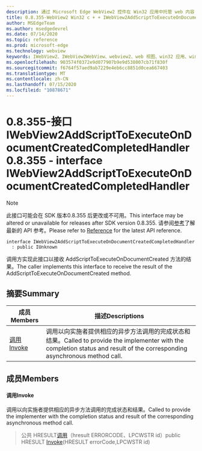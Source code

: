 ```yaml
---
description: 通过 Microsoft Edge WebView2 控件在 Win32 应用中托管 web 内容
title: 0.8.355-WebView2 Win32 c + + IWebView2AddScriptToExecuteOnDocumentCreatedCompletedHandler
author: MSEdgeTeam
ms.author: msedgedevrel
ms.date: 07/14/2020
ms.topic: reference
ms.prod: microsoft-edge
ms.technology: webview
keywords: IWebView2、IWebView2WebView、webview2、web 视图、win32 应用、win32、edge
ms.openlocfilehash: 903574f0372e9d077907b9e9d538007cb71f830f
ms.sourcegitcommit: f6764f57aed9ab7229e4eb6cc8851d0cea667403
ms.translationtype: MT
ms.contentlocale: zh-CN
ms.lasthandoff: 07/15/2020
ms.locfileid: "10878671"
---
```

# <span data-ttu-id="7473c-104">0.8.355-接口 IWebView2AddScriptToExecuteOnDocumentCreatedCompletedHandler</span><span class="sxs-lookup"><span data-stu-id="7473c-104">0.8.355 - interface IWebView2AddScriptToExecuteOnDocumentCreatedCompletedHandler</span></span> 

> [!NOTE]
> <span data-ttu-id="7473c-105">此接口可能会在 SDK 版本0.8.355 后更改或不可用。</span><span class="sxs-lookup"><span data-stu-id="7473c-105">This interface may be altered or unavailable for releases after SDK version 0.8.355.</span></span> <span data-ttu-id="7473c-106">请参阅[参考](../../../webview2-api-reference.md)了解最新的 API 参考。</span><span class="sxs-lookup"><span data-stu-id="7473c-106">Please refer to [Reference](../../../webview2-api-reference.md) for the latest API reference.</span></span>

```
interface IWebView2AddScriptToExecuteOnDocumentCreatedCompletedHandler
  : public IUnknown
```

<span data-ttu-id="7473c-107">调用方实现此接口以接收 AddScriptToExecuteOnDocumentCreated 方法的结果。</span><span class="sxs-lookup"><span data-stu-id="7473c-107">The caller implements this interface to receive the result of the AddScriptToExecuteOnDocumentCreated method.</span></span>

## <span data-ttu-id="7473c-108">摘要</span><span class="sxs-lookup"><span data-stu-id="7473c-108">Summary</span></span>

 <span data-ttu-id="7473c-109">成员</span><span class="sxs-lookup"><span data-stu-id="7473c-109">Members</span></span>                        | <span data-ttu-id="7473c-110">描述</span><span class="sxs-lookup"><span data-stu-id="7473c-110">Descriptions</span></span>
--------------------------------|---------------------------------------------
[<span data-ttu-id="7473c-111">调用</span><span class="sxs-lookup"><span data-stu-id="7473c-111">Invoke</span></span>](#invoke) | <span data-ttu-id="7473c-112">调用以向实施者提供相应的异步方法调用的完成状态和结果。</span><span class="sxs-lookup"><span data-stu-id="7473c-112">Called to provide the implementer with the completion status and result of the corresponding asynchronous method call.</span></span>

## <span data-ttu-id="7473c-113">成员</span><span class="sxs-lookup"><span data-stu-id="7473c-113">Members</span></span>

#### <span data-ttu-id="7473c-114">调用</span><span class="sxs-lookup"><span data-stu-id="7473c-114">Invoke</span></span> 

<span data-ttu-id="7473c-115">调用以向实施者提供相应的异步方法调用的完成状态和结果。</span><span class="sxs-lookup"><span data-stu-id="7473c-115">Called to provide the implementer with the completion status and result of the corresponding asynchronous method call.</span></span>

> <span data-ttu-id="7473c-116">公共 HRESULT[调用](#invoke)（hresult ERRORCODE、LPCWSTR id）</span><span class="sxs-lookup"><span data-stu-id="7473c-116">public HRESULT [Invoke](#invoke)(HRESULT errorCode,LPCWSTR id)</span></span>

